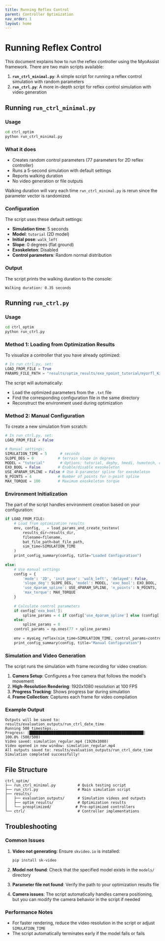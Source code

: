 ```yaml
---
title: Running Reflex Control
parent: Controller Optimization
nav_order: 1
layout: home
---
```


# Running Reflex Control

This document explains how to run the reflex controller using the MyoAssist framework. There are two main scripts available:

1. **`run_ctrl_minimal.py`**: A simple script for running a reflex control simulation with random parameters
2. **`run_ctrl.py`**: A more in-depth script for reflex control simulation with video generation

## Running `run_ctrl_minimal.py`

### Usage

```bash
cd ctrl_optim
python run_ctrl_minimal.py
```

### What it does

- Creates random control parameters (77 parameters for 2D reflex controller)
- Runs a 5-second simulation with default settings
- Reports walking duration
- No video generation or file outputs

Walking duration will vary each time `run_ctrl_minimal.py` is rerun since the parameter vector is randomized.

### Configuration

The script uses these default settings:
- **Simulation time**: 5 seconds
- **Model**: `tutorial` (2D model)
- **Initial pose**: `walk_left`
- **Slope**: 0 degrees (flat ground)
- **Exoskeleton**: Disabled
- **Control parameters**: Random normal distribution

### Output

The script prints the walking duration to the console:
```
Walking duration: 0.35 seconds
```

## Running `run_ctrl.py`

### Usage

```bash
cd ctrl_optim
python run_ctrl.py
```

### Method 1: Loading from Optimization Results

To visualize a controller that you have already optimized:

```python
# In run_ctrl.py, set:
LOAD_FROM_FILE = True
PARAMS_FILE_PATH = "results/optim_results/exo_npoint_tutorial/myorfl_Kine_2D_1_25_2025Jul25_1827_None_BestLast.txt"
```

The script will automatically:
- Load the optimized parameters from the `.txt` file
- Find the corresponding configuration file in the same directory
- Reconstruct the environment used during optimization

### Method 2: Manual Configuration

To create a new simulation from scratch:

```python
# In run_ctrl.py, set:
LOAD_FROM_FILE = False

# Manual settings:
SIMULATION_TIME = 5      # seconds
SLOPE_DEG = 0           # terrain slope in degrees
MODEL = "tutorial"       # Options: tutorial, dephy, hmedi, humotech, osl, baseline
EXO_BOOL = False        # Enable/disable exoskeleton
USE_4PARAM_SPLINE = False # Use 4-parameter spline for exoskeleton
N_POINTS = 4            # Number of points for n-point spline
MAX_TORQUE = 100        # Maximum exoskeleton torque
```

### Environment Initialization

The part of the script handles environment creation based on your configuration:

```python
if LOAD_FROM_FILE:
    # Load from optimization results
    env, config, _ = load_params_and_create_testenv(
        results_dir=results_dir,
        filename=filename,
        bat_file_path=bat_file_path,
        sim_time=SIMULATION_TIME
    )
    print_config_summary(config, title="Loaded Configuration")
    
else:
    # Use manual settings
    config = {
        'mode': '2D', 'init_pose': 'walk_left', 'delayed': False,
        'slope_deg': SLOPE_DEG, 'model': MODEL, 'exo_bool': EXO_BOOL,
        'use_4param_spline': USE_4PARAM_SPLINE, 'n_points': N_POINTS,
        'max_torque': MAX_TORQUE
    }
    
    # Calculate control parameters
    if config['exo_bool']:
        spline_params = 4 if config['use_4param_spline'] else (config['n_points'] * 2)
    else:
        spline_params = 0
    control_params = np.ones(77 + spline_params)
    
    env = myoLeg_reflex(sim_time=SIMULATION_TIME, control_params=control_params, **config)
    print_config_summary(config, title="Manual Configuration")
```

### Simulation and Video Generation

The script runs the simulation with frame recording for video creation:

1. **Camera Setup**: Configures a free camera that follows the model's movement
2. **High-Resolution Rendering**: 1920x1080 resolution at 100 FPS
3. **Progress Tracking**: Shows progress bar during simulation
4. **Frame Collection**: Captures each frame for video compilation

### Example Output

```
Outputs will be saved to: results/evaluation_outputs/run_ctrl_date_time
Running 500 timesteps...
Progress: |████████████████████████████████████████████████████| 100.0% (500/500)
Video saved: simulation_regular.mp4 (1920x1080)
Video opened in new window: simulation_regular.mp4
All outputs saved to: results/evaluation_outputs/run_ctrl_date_time
Simulation completed successfully!
```

## File Structure

```
ctrl_optim/
├── run_ctrl_minimal.py          # Quick testing script
├── run_ctrl.py                  # Main simulation script
├── results/
│   ├── evaluation_outputs/      # Simulation videos and outputs
│   ├── optim_results/           # Optimization results
│   └── preoptimized/           # Pre-optimized controllers
└── ctrl/                        # Controller implementations
```

## Troubleshooting

### Common Issues

1. **Video not generating**: Ensure `skvideo.io` is installed:
   ```bash
   pip install sk-video
   ```

2. **Model not found**: Check that the specified model exists in the `models/` directory

3. **Parameter file not found**: Verify the path to your optimization results file

4. **Camera issues**: The script automatically handles camera positioning, but you can modify the camera behavior in the script if needed

### Performance Notes

- For faster rendering, reduce the video resolution in the script or adjust `SIMULATION_TIME`
- The script automatically terminates early if the model falls or fails 